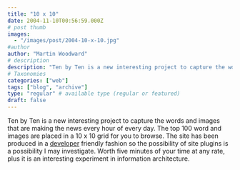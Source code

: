```yaml
---
title: "10 x 10"
date: 2004-11-10T00:56:59.000Z
# post thumb
images:
  - "/images/post/2004-10-x-10.jpg"
#author
author: "Martin Woodward"
# description
description: "Ten by Ten is a new interesting project to capture the words and images that are making the news every hour of every day."
# Taxonomies
categories: ["web"]
tags: ["blog", "archive"]
type: "regular" # available type (regular or featured)
draft: false
---
```

[](http://www.tenbyten.org/)Ten by Ten is a new interesting project to capture the words and images that are making the news every hour of every day.  The top 100 word and images are placed in a 10 x 10 grid for you to browse.  The site has been produced in a [developer](http://www.tenbyten.org/developers.html) friendly fashion so the possibility of site plugins is a possibility I may investigate.   Worth five minutes of your time at any rate, plus it is an interesting experiment in information architecture.